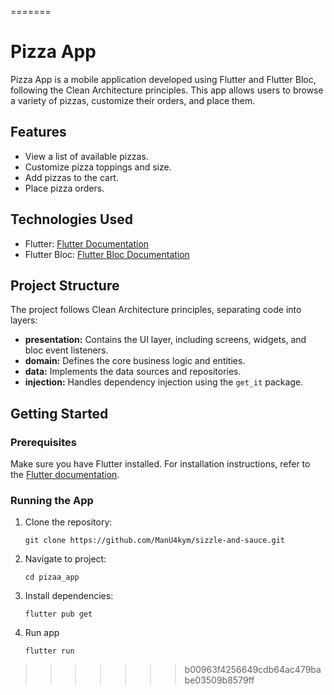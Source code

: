 
=======
# Pizza App

Pizza App is a mobile application developed using Flutter and Flutter Bloc, following the Clean Architecture principles. This app allows users to browse a variety of pizzas, customize their orders, and place them.

## Features

- View a list of available pizzas.
- Customize pizza toppings and size.
- Add pizzas to the cart.
- Place pizza orders.

## Technologies Used

- Flutter: [Flutter Documentation](https://flutter.dev/)
- Flutter Bloc: [Flutter Bloc Documentation](https://pub.dev/packages/flutter_bloc)

## Project Structure

The project follows Clean Architecture principles, separating code into layers:

- **presentation:** Contains the UI layer, including screens, widgets, and bloc event listeners.
- **domain:** Defines the core business logic and entities.
- **data:** Implements the data sources and repositories.
- **injection:** Handles dependency injection using the `get_it` package.

## Getting Started

### Prerequisites

Make sure you have Flutter installed. For installation instructions, refer to the [Flutter documentation](https://flutter.dev/docs/get-started/install).

### Running the App

1. Clone the repository:

   ```
   git clone https://github.com/ManU4kym/sizzle-and-sauce.git
2. Navigate to project:
    ````
   cd pizaa_app
3. Install dependencies:
    ````
   flutter pub get
3. Run app
    ````
   flutter run
>>>>>>> b00963f4256649cdb64ac479babe03509b8579ff
